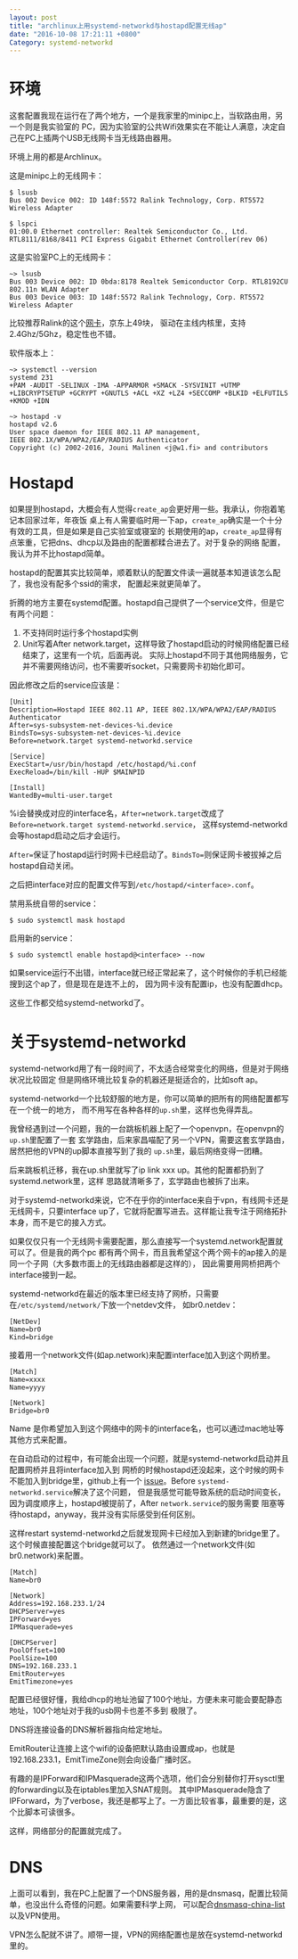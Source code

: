 ```yaml
---
layout: post
title: "archlinux上用systemd-networkd与hostapd配置无线ap"
date: "2016-10-08 17:21:11 +0800"
Category: systemd-networkd
---
```


# 环境

这套配置我现在运行在了两个地方，一个是我家里的minipc上，当软路由用，另一个则是我实验室的
PC，因为实验室的公共Wifi效果实在不能让人满意，决定自己在PC上插两个USB无线网卡当无线路由器用。

环境上用的都是Archlinux。

这是minipc上的无线网卡：

```
$ lsusb
Bus 002 Device 002: ID 148f:5572 Ralink Technology, Corp. RT5572 Wireless Adapter

$ lspci
01:00.0 Ethernet controller: Realtek Semiconductor Co., Ltd. RTL8111/8168/8411 PCI Express Gigabit Ethernet Controller(rev 06)
```

这是实验室PC上的无线网卡：

```
~> lsusb
Bus 003 Device 002: ID 0bda:8178 Realtek Semiconductor Corp. RTL8192CU 802.11n WLAN Adapter
Bus 003 Device 003: ID 148f:5572 Ralink Technology, Corp. RT5572 Wireless Adapter
```

比较推荐Ralink的这个[网卡](https://gist.github.com/huiyiqun/9c9b00631768bc5b31971235462eba62)，京东上49块，
驱动在主线内核里，支持2.4Ghz/5Ghz，稳定性也不错。

软件版本上：

```
~> systemctl --version
systemd 231
+PAM -AUDIT -SELINUX -IMA -APPARMOR +SMACK -SYSVINIT +UTMP +LIBCRYPTSETUP +GCRYPT +GNUTLS +ACL +XZ +LZ4 +SECCOMP +BLKID +ELFUTILS +KMOD +IDN

~> hostapd -v
hostapd v2.6
User space daemon for IEEE 802.11 AP management,
IEEE 802.1X/WPA/WPA2/EAP/RADIUS Authenticator
Copyright (c) 2002-2016, Jouni Malinen <j@w1.fi> and contributors
```

# Hostapd

如果提到hostapd，大概会有人觉得`create_ap`会更好用一些。我承认，你抱着笔记本回家过年，年夜饭
桌上有人需要临时用一下ap，`create_ap`确实是一个十分有效的工具，但是如果是自己实验室或寝室的
长期使用的ap，`create_ap`显得有点笨重，它把dns、dhcp以及路由的配置都糅合进去了。对于复杂的网络
配置，我认为并不比hostapd简单。

hostapd的配置其实比较简单，顺着默认的配置文件读一遍就基本知道该怎么配了，我也没有配多个ssid的需求，
配置起来就更简单了。

折腾的地方主要在systemd配置。hostapd自己提供了一个service文件，但是它有两个问题：

1. 不支持同时运行多个hostapd实例
2. Unit写着After network.target，这样导致了hostapd启动的时候网络配置已经结束了，这里有一个坑，后面再说。
实际上hostapd不同于其他网络服务，它并不需要网络访问，也不需要听socket，只需要网卡初始化即可。

因此修改之后的service应该是：

```
[Unit]
Description=Hostapd IEEE 802.11 AP, IEEE 802.1X/WPA/WPA2/EAP/RADIUS Authenticator
After=sys-subsystem-net-devices-%i.device
BindsTo=sys-subsystem-net-devices-%i.device
Before=network.target systemd-networkd.service

[Service]
ExecStart=/usr/bin/hostapd /etc/hostapd/%i.conf
ExecReload=/bin/kill -HUP $MAINPID

[Install]
WantedBy=multi-user.target
```

%i会替换成对应的interface名，`After=network.target`改成了`Before=network.target systemd-networkd.service`，
这样systemd-networkd会等hostapd启动之后才会运行。

`After=`保证了hostapd运行时网卡已经启动了。`BindsTo=`则保证网卡被拔掉之后hostapd自动关闭。

之后把interface对应的配置文件写到`/etc/hostapd/<interface>.conf`。

禁用系统自带的service：

```
$ sudo systemctl mask hostapd
```

启用新的service：

```
$ sudo systemctl enable hostapd@<interface> --now
```

如果service运行不出错，interface就已经正常起来了，这个时候你的手机已经能搜到这个ap了，但是现在是连不上的，
因为网卡没有配置ip，也没有配置dhcp。

这些工作都交给systemd-networkd了。


# 关于systemd-networkd

systemd-networkd用了有一段时间了，不太适合经常变化的网络，但是对于网络状况比较固定
但是网络环境比较复杂的机器还是挺适合的，比如soft ap。

systemd-networkd一个比较舒服的地方是，你可以简单的把所有的网络配置都写在一个统一的地方，
而不用写在各种各样的`up.sh`里，这样也免得弄乱。

我曾经遇到过一个问题，我的一台跳板机器上配了一个openvpn，在openvpn的`up.sh`里配置了一套
玄学路由，后来家昌喵配了另一个VPN，需要这套玄学路由，居然把他的VPN的up脚本直接写到了我的
`up.sh`里，最后网络变得一团糟。

后来跳板机迁移，我在up.sh里就写了ip link xxx up。其他的配置都扔到了systemd.network里，这样
思路就清晰多了，玄学路由也被拆了出来。

对于systemd-networkd来说，它不在乎你的interface来自于vpn，有线网卡还是无线网卡，只要interface
up了，它就将配置写进去。这样能让我专注于网络拓扑本身，而不是它的接入方式。

如果仅仅只有一个无线网卡需要配置，那么直接写一个systemd.network配置就可以了。但是我的两个pc
都有两个网卡，而且我希望这个两个网卡的ap接入的是同一个子网（大多数市面上的无线路由器都是这样的），
因此需要用网桥把两个interface接到一起。

systemd-networkd在最近的版本里已经支持了网桥，只需要在`/etc/systemd/network/`下放一个netdev文件，
如br0.netdev：

```
[NetDev]
Name=br0
Kind=bridge
```

接着用一个network文件(如ap.network)来配置interface加入到这个网桥里。

```
[Match]
Name=xxxx
Name=yyyy

[Network]
Bridge=br0
```

Name 是你希望加入到这个网络中的网卡的interface名，也可以通过mac地址等其他方式来配置。

在自动启动的过程中，有可能会出现一个问题，就是systemd-networkd启动并且配置网桥并且将interface加入到
网桥的时候hostapd还没起来，这个时候的网卡不能加入到bridge里，github上有一个
[issue](https://github.com/systemd/systemd/issues/936)。Before `systemd-networkd.service`解决了这个问题，
但是我感觉可能导致系统的启动时间变长，因为调度顺序上，hostapd被提前了，After `network.service`的服务需要
阻塞等待hostapd，anyway，我并没有实际感受到任何区别。

这样restart systemd-networkd之后就发现网卡已经加入到新建的bridge里了。这个时候直接配置这个bridge就可以了。
依然通过一个network文件(如br0.network)来配置。

```
[Match]
Name=br0

[Network]
Address=192.168.233.1/24
DHCPServer=yes
IPForward=yes
IPMasquerade=yes

[DHCPServer]
PoolOffset=100
PoolSize=100
DNS=192.168.233.1
EmitRouter=yes
EmitTimezone=yes
```

配置已经很好懂，我给dhcp的地址池留了100个地址，方便未来可能会要配静态地址，100个地址对于我的usb网卡也差不多到
极限了。

DNS将连接设备的DNS解析器指向给定地址。

EmitRouter让连接上这个wifi的设备把默认路由设置成ap，也就是192.168.233.1，EmitTimeZone则会向设备广播时区。

有趣的是IPForward和IPMasquerade这两个选项，他们会分别替你打开sysctl里的forwarding以及在iptables里加入SNAT规则。
其中IPMasquerade隐含了IPForward，为了verbose，我还是都写上了。一方面比较省事，最重要的是，这个比脚本可读很多。

这样，网络部分的配置就完成了。

# DNS

上面可以看到，我在PC上配置了一个DNS服务器，用的是dnsmasq，配置比较简单，也没出什么奇怪的问题。如果需要科学上网，
可以配合[dnsmasq-china-list](https://github.com/felixonmars/dnsmasq-china-list)以及VPN使用。

VPN怎么配就不讲了。顺带一提，VPN的网络配置也是放在systemd-networkd里的。
